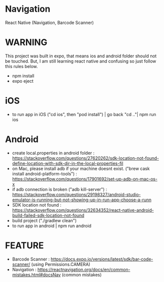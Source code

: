 # Navigation
React Native (Navigation, Barcode Scanner)


# WARNING
This project was built in expo, that means ios and android folder should not be touched. But, I am still learning react native and confusing so just follow this rules below.

- npm install
- expo eject

# iOS
- to run app in iOS ("cd ios", then "pod install") | go back "cd .."| npm run ios

# Android
- create local.properties in android folder : https://stackoverflow.com/questions/27620262/sdk-location-not-found-define-location-with-sdk-dir-in-the-local-properties-fil
- on Mac, please install adb if your machine doesnt exist. ("brew cask install android-platform-tools") : https://stackoverflow.com/questions/17901692/set-up-adb-on-mac-os-x
- if adb connection is broken ("adb kill-server") : https://stackoverflow.com/questions/29198327/android-studio-emulator-is-running-but-not-showing-up-in-run-app-choose-a-runn
- SDK location not found : https://stackoverflow.com/questions/32634352/react-native-android-build-failed-sdk-location-not-found
- build project ("./gradlew clean")
- to run app in android | npm run android




# FEATURE
- Barcode Scanner : https://docs.expo.io/versions/latest/sdk/bar-code-scanner/ (using Permissions.CAMERA)
- Navigation : https://reactnavigation.org/docs/en/common-mistakes.html#docsNav (common mistakes)
